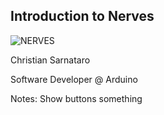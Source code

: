 ## Introduction to Nerves

<!--
```elixir

    ████▄▄    ▐███
    █▌  ▀▀██▄▄  ▐█  
    █▌  ▄▄  ▀▀  ▐█  N E R V E S     
    █▌  ▀▀██▄▄  ▐█
    ███▌    ▀▀████


```
-->

![NERVES](/slides/images/nerves_logo.png)

Christian Sarnataro

Software Developer @ Arduino

Notes: Show buttons something 